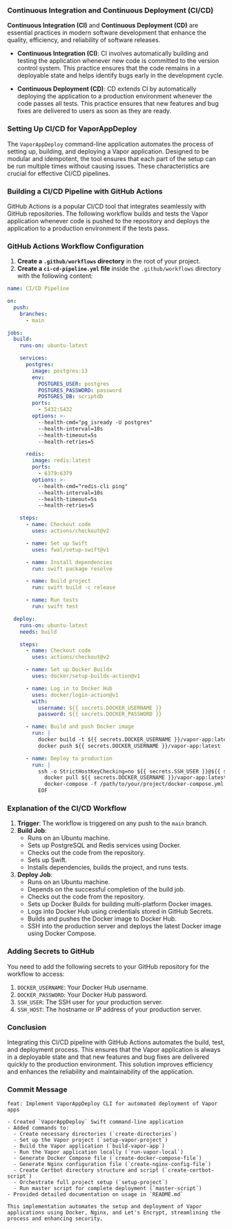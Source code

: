 ### Continuous Integration and Continuous Deployment (CI/CD)

**Continuous Integration (CI)** and **Continuous Deployment (CD)** are essential practices in modern software development that enhance the quality, efficiency, and reliability of software releases.

- **Continuous Integration (CI)**: CI involves automatically building and testing the application whenever new code is committed to the version control system. This practice ensures that the code remains in a deployable state and helps identify bugs early in the development cycle.
  
- **Continuous Deployment (CD)**: CD extends CI by automatically deploying the application to a production environment whenever the code passes all tests. This practice ensures that new features and bug fixes are delivered to users as soon as they are ready.

### Setting Up CI/CD for VaporAppDeploy

The `VaporAppDeploy` command-line application automates the process of setting up, building, and deploying a Vapor application. Designed to be modular and idempotent, the tool ensures that each part of the setup can be run multiple times without causing issues. These characteristics are crucial for effective CI/CD pipelines.

### Building a CI/CD Pipeline with GitHub Actions

GitHub Actions is a popular CI/CD tool that integrates seamlessly with GitHub repositories. The following workflow builds and tests the Vapor application whenever code is pushed to the repository and deploys the application to a production environment if the tests pass.

### GitHub Actions Workflow Configuration

1. **Create a `.github/workflows` directory** in the root of your project.
2. **Create a `ci-cd-pipeline.yml` file** inside the `.github/workflows` directory with the following content:

```yaml
name: CI/CD Pipeline

on:
  push:
    branches:
      - main

jobs:
  build:
    runs-on: ubuntu-latest

    services:
      postgres:
        image: postgres:13
        env:
          POSTGRES_USER: postgres
          POSTGRES_PASSWORD: password
          POSTGRES_DB: scriptdb
        ports:
          - 5432:5432
        options: >-
          --health-cmd="pg_isready -U postgres"
          --health-interval=10s
          --health-timeout=5s
          --health-retries=5

      redis:
        image: redis:latest
        ports:
          - 6379:6379
        options: >-
          --health-cmd="redis-cli ping"
          --health-interval=10s
          --health-timeout=5s
          --health-retries=5

    steps:
      - name: Checkout code
        uses: actions/checkout@v2

      - name: Set up Swift
        uses: fwal/setup-swift@v1

      - name: Install dependencies
        run: swift package resolve

      - name: Build project
        run: swift build -c release

      - name: Run tests
        run: swift test

  deploy:
    runs-on: ubuntu-latest
    needs: build

    steps:
      - name: Checkout code
        uses: actions/checkout@v2

      - name: Set up Docker Buildx
        uses: docker/setup-buildx-action@v1

      - name: Log in to Docker Hub
        uses: docker/login-action@v1
        with:
          username: ${{ secrets.DOCKER_USERNAME }}
          password: ${{ secrets.DOCKER_PASSWORD }}

      - name: Build and push Docker image
        run: |
          docker build -t ${{ secrets.DOCKER_USERNAME }}/vapor-app:latest .
          docker push ${{ secrets.DOCKER_USERNAME }}/vapor-app:latest

      - name: Deploy to production
        run: |
          ssh -o StrictHostKeyChecking=no ${{ secrets.SSH_USER }}@${{ secrets.SSH_HOST }} << 'EOF'
            docker pull ${{ secrets.DOCKER_USERNAME }}/vapor-app:latest
            docker-compose -f /path/to/your/project/docker-compose.yml up -d
          EOF
```

### Explanation of the CI/CD Workflow

1. **Trigger**: The workflow is triggered on any push to the `main` branch.
2. **Build Job**:
   - Runs on an Ubuntu machine.
   - Sets up PostgreSQL and Redis services using Docker.
   - Checks out the code from the repository.
   - Sets up Swift.
   - Installs dependencies, builds the project, and runs tests.
3. **Deploy Job**:
   - Runs on an Ubuntu machine.
   - Depends on the successful completion of the build job.
   - Checks out the code from the repository.
   - Sets up Docker Buildx for building multi-platform Docker images.
   - Logs into Docker Hub using credentials stored in GitHub Secrets.
   - Builds and pushes the Docker image to Docker Hub.
   - SSH into the production server and deploys the latest Docker image using Docker Compose.

### Adding Secrets to GitHub

You need to add the following secrets to your GitHub repository for the workflow to access:

1. `DOCKER_USERNAME`: Your Docker Hub username.
2. `DOCKER_PASSWORD`: Your Docker Hub password.
3. `SSH_USER`: The SSH user for your production server.
4. `SSH_HOST`: The hostname or IP address of your production server.

### Conclusion

Integrating this CI/CD pipeline with GitHub Actions automates the build, test, and deployment process. This ensures that the Vapor application is always in a deployable state and that new features and bug fixes are delivered quickly to the production environment. This solution improves efficiency and enhances the reliability and maintainability of the application.

### Commit Message

```
feat: Implement VaporAppDeploy CLI for automated deployment of Vapor apps

- Created `VaporAppDeploy` Swift command-line application
- Added commands to:
  - Create necessary directories (`create-directories`)
  - Set up the Vapor project (`setup-vapor-project`)
  - Build the Vapor application (`build-vapor-app`)
  - Run the Vapor application locally (`run-vapor-local`)
  - Generate Docker Compose file (`create-docker-compose-file`)
  - Generate Nginx configuration file (`create-nginx-config-file`)
  - Create Certbot directory structure and script (`create-certbot-script`)
  - Orchestrate full project setup (`setup-project`)
  - Run master script for complete deployment (`master-script`)
- Provided detailed documentation on usage in `README.md`

This implementation automates the setup and deployment of Vapor applications using Docker, Nginx, and Let's Encrypt, streamlining the process and enhancing security.
```